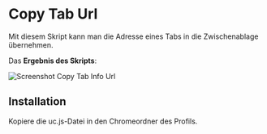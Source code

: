 # Copy Tab Url
Mit diesem Skript kann man die Adresse eines Tabs in die Zwischenablage übernehmen.

Das **Ergebnis des Skripts**:

![Screenshot Copy Tab Info Url](https://github.com/ardiman/userChrome.js/raw/master/copytaburl/scr_copytaburl.png)

## Installation
Kopiere die uc.js-Datei in den Chromeordner des Profils.

